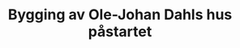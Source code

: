 ---
title: Bygging av Ole-Johan Dahls hus påstartet
tags: ifi 
year: 2006
sources:
  - https://no.wikipedia.org/wiki/Ole-Johan_Dahls_hus Wikipedia
view: none
---